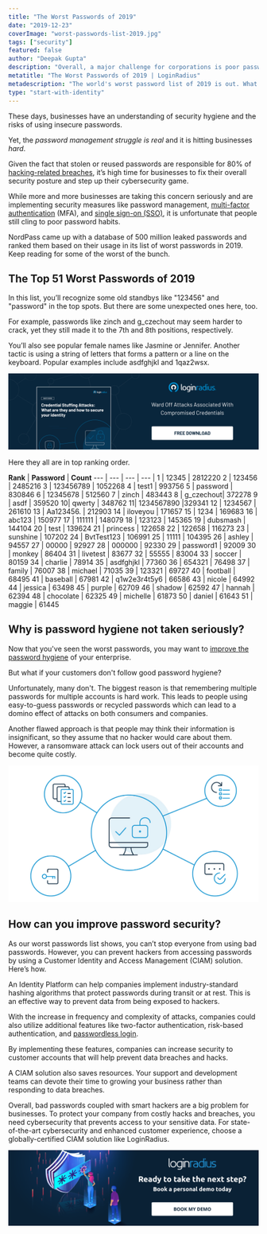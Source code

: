 ```yaml
---
title: "The Worst Passwords of 2019"
date: "2019-12-23"
coverImage: "worst-passwords-list-2019.jpg"
tags: ["security"]
featured: false 
author: "Deepak Gupta"
description: "Overall, a major challenge for corporations is poor passwords combined with smart hackers. You need cybersecurity that prevents access to your confidential data to protect your business from expensive hacks and breaches. Choose a globally-certified CIAM solution like LoginRadius for state-of-the-art safety and increased customer experience."
metatitle: "The Worst Passwords of 2019 | LoginRadius"
metadescription: "The world's worst password list of 2019 is out. What we learned will make you want to improve your company's online security."
type: "start-with-identity"
---
```


These days, businesses have an understanding of security hygiene and the risks of using insecure passwords. 

Yet, the _password management struggle is real_ and it is hitting businesses _hard_. 

Given the fact that stolen or reused passwords are responsible for 80% of [hacking-related breaches](https://www.helpnetsecurity.com/2019/10/10/poor-password-hygiene/), it’s high time for businesses to fix their overall security posture and step up their cybersecurity game. 

While more and more businesses are taking this concern seriously and are implementing security measures like password management, [multi-factor authentication](https://www.loginradius.com/blog/2019/06/what-is-multi-factor-authentication/) (MFA), and [single sign-on (SSO)](https://www.loginradius.com/blog/2019/05/what-is-single-sign-on/), it is unfortunate that people still cling to poor password habits. 

NordPass came up with a database of 500 million leaked passwords and ranked them based on their usage in its list of worst passwords in 2019. Keep reading for some of the worst of the bunch. 

## The Top 51 Worst Passwords of 2019 

In this list, you’ll recognize some old standbys like "123456" and "password" in the top spots. But there are some unexpected ones here, too. 

For example, passwords like zinch and g\_czechout may seem harder to crack, yet they still made it to the 7th and 8th positions, respectively.

You’ll also see popular female names like Jasmine or Jennifer. Another tactic is using a string of letters that forms a pattern or a line on the keyboard. Popular examples include asdfghjkl and 1qaz2wsx. 

[![](credential-stuffing.png)](https://www.loginradius.com/resource/understanding-credential-stuffing-attacks-whitepaper)

Here they all are in top ranking order.  

**Rank**    | **Password** |  **Count** 
--- | --- | --- | --- |
1 | 12345 | 2812220
2 | 123456 | 2485216
3 | 123456789 | 1052268
4 | test1 | 993756
5 | password | 830846
6 | 12345678 | 512560
7 | zinch | 483443
8 | g_czechout| 372278
9 | asdf | 359520
10| qwerty | 348762
11| 1234567890 |329341
12 | 1234567 | 261610
13 | Aa123456. | 212903
14 | iloveyou | 171657
15 | 1234 | 169683
16 | abc123 | 150977
17 | 111111 | 148079
18 | 123123 | 145365
19 | dubsmash | 144104
20 | test | 139624
21 | princess | 122658
22 | 122658 | 116273
23 | sunshine | 107202
24 | BvtTest123 | 106991
25 | 11111 | 104395
26 | ashley | 94557
27 | 00000 | 92927
28 | 000000 | 92330
29 | password1 | 92009
30 | monkey | 86404
31 | livetest | 83677
32 | 55555 | 83004
33 | soccer | 80159
34 | charlie | 78914
35 | asdfghjkl | 77360
36 | 654321 | 76498
37 | family | 76007
38 | michael | 71035
39 | 123321 | 69727
40 | football | 68495
41 | baseball | 67981
42 | q1w2e3r4t5y6 | 66586
43 | nicole | 64992
44 | jessica | 63498
45 | purple | 62709
46 | shadow | 62592
47 | hannah | 62394
48 | chocolate | 62325
49 | michelle | 61873
50 | daniel | 61643
51 | maggie | 61445

## Why is password hygiene not taken seriously? 

Now that you've seen the worst passwords, you may want to [improve the password hygiene](https://www.loginradius.com/blog/2018/05/infographic-poor-password-hygiene-letting-cybercriminals-clean/) of your enterprise.

But what if your customers don't follow good password hygiene? 

Unfortunately, many don't. The biggest reason is that remembering multiple passwords for multiple accounts is hard work. This leads to people using easy-to-guess passwords or recycled passwords which can lead to a domino effect of attacks on both consumers and companies. 

Another flawed approach is that people may think their information is insignificant, so they assume that no hacker would care about them. However, a ransomware attack can lock users out of their accounts and become quite costly.

![](image2.jpg)

## How can you improve password security?

As our worst passwords list shows, you can’t stop everyone from using bad passwords. However, you can prevent hackers from accessing passwords by using a Customer Identity and Access Management (CIAM) solution. Here’s how.

An Identity Platform can help companies implement industry-standard hashing algorithms that protect passwords during transit or at rest. This is an effective way to prevent data from being exposed to hackers. 

With the increase in frequency and complexity of attacks, companies could also utilize additional features like two-factor authentication, risk-based authentication, and [passwordless login](https://www.loginradius.com/blog/2019/10/passwordless-authentication-the-future-of-identity-and-security/).

By implementing these features, companies can increase security to customer accounts that will help prevent data breaches and hacks.

A CIAM solution also saves resources. Your support and development teams can devote their time to growing your business rather than responding to data breaches. 

Overall, bad passwords coupled with smart hackers are a big problem for  businesses. To protect your company from costly hacks and breaches, you need cybersecurity that prevents access to your sensitive data. For state-of-the-art cybersecurity and enhanced customer experience, choose a globally-certified CIAM solution like LoginRadius. 

[![](CTA-book-demo-password-1024x310.png)](https://www.loginradius.com/book-a-demo/)
